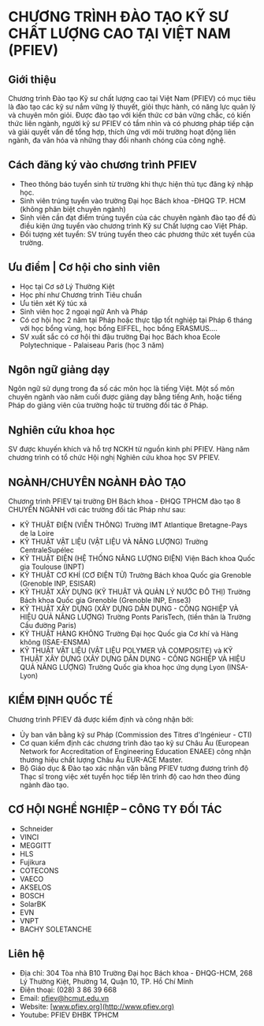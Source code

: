 # CHƯƠNG TRÌNH ĐÀO TẠO KỸ SƯ CHẤT LƯỢNG CAO TẠI VIỆT NAM (PFIEV)
## Giới thiệu
Chương trình Đào tạo Kỹ sư chất lượng cao tại Việt Nam (PFIEV) có mục tiêu là đào tạo các kỹ sư nắm vững lý thuyết, giỏi thực hành, có năng lực quản lý và chuyên môn giỏi. Được đào tạo với kiến thức cơ bản vững chắc, có kiến thức liên ngành, người kỹ sư PFIEV có tầm nhìn và có phương pháp tiếp cận và giải quyết vấn đề tổng hợp, thích ứng với môi trường hoạt động liên ngành, đa văn hóa và những thay đổi nhanh chóng của công nghệ.

## Cách đăng ký vào chương trình PFIEV
- Theo thông báo tuyển sinh từ trường khi thực hiện thủ tục đăng ký nhập học.
- Sinh viên trúng tuyển vào trường Đại học Bách khoa -ĐHQG TP. HCM (không phân biệt chuyên ngành)
- Sinh viên cần đạt điểm trúng tuyển của các chuyên ngành đào tạo để đủ điều kiện ứng tuyển vào chương trình Kỹ sư Chất lượng cao Việt Pháp.
- Đối tượng xét tuyển: SV trúng tuyển theo các phương thức xét tuyển của trường.

## Ưu điểm | Cơ hội cho sinh viên
- Học tại Cơ sở Lý Thường Kiệt
- Học phí như Chương trình Tiêu chuẩn
- Ưu tiên xét Ký túc xá
- Sinh viên học 2 ngoại ngữ Anh và Pháp
- Có cơ hội học 2 năm tại Pháp hoặc thực tập tốt nghiệp tại Pháp 6 tháng với học bổng vùng, học bổng EIFFEL, học bổng ERASMUS....
- SV xuất sắc có cơ hội thì đậu trường Đại học Bách khoa Ecole Polytechnique - Palaiseau Paris (học 3 năm)

## Ngôn ngữ giảng dạy
Ngôn ngữ sử dụng trong đa số các môn học là tiếng Việt. Một số môn chuyên ngành vào năm cuối được giảng dạy bằng tiếng Anh, hoặc tiếng Pháp do giảng viên của trường hoặc từ trường đối tác ở Pháp.

## Nghiên cứu khoa học
SV được khuyến khích và hỗ trợ NCKH từ nguồn kinh phí PFIEV. Hàng năm chương trình có tổ chức Hội nghị Nghiên cứu khoa học SV PFIEV.

## NGÀNH/CHUYÊN NGÀNH ĐÀO TẠO
Chương trình PFIEV tại trường ĐH Bách khoa - ĐHQG TPHCM đào tạo 8 CHUYÊN NGÀNH với các trường đối tác Pháp như sau:
- KỸ THUẬT ĐIỆN (VIỄN THÔNG) Trường IMT Atlantique Bretagne-Pays de la Loire
- KỸ THUẬT VẬT LIỆU (VẬT LIỆU VÀ NĂNG LƯỢNG) Trường CentraleSupélec
- KỸ THUẬT ĐIỆN (HỆ THỐNG NĂNG LƯỢNG ĐIỆN) Viện Bách khoa Quốc gia Toulouse (INPT)
- KỸ THUẬT CƠ KHÍ (CƠ ĐIỆN TỬ) Trường Bách khoa Quốc gia Grenoble (Grenoble INP, ESISAR)
- KỸ THUẬT XÂY DỰNG (KỸ THUẬT VÀ QUẢN LÝ NƯỚC ĐÔ THỊ) Trường Bách khoa Quốc gia Grenoble (Grenoble INP, Ense3)
- KỸ THUẬT XÂY DỰNG (XÂY DỰNG DÂN DỤNG - CÔNG NGHIỆP VÀ HIỆU QUẢ NĂNG LƯỢNG) Trường Ponts ParisTech, (tiền thân là Trường Cầu đường Paris)
- KỸ THUẬT HÀNG KHÔNG Trường Đại học Quốc gia Cơ khí và Hàng không (ISAE-ENSMA)
- KỸ THUẬT VẬT LIỆU (VẬT LIỆU POLYMER VÀ COMPOSITE) và KỸ THUẬT XÂY DỰNG (XÂY DỰNG DÂN DỤNG - CÔNG NGHIỆP VÀ HIỆU QUẢ NĂNG LƯỢNG) Trường Quốc gia khoa học ứng dụng Lyon (INSA-Lyon)

## KIỂM ĐỊNH QUỐC TẾ
Chương trình PFIEV đã được kiểm định và công nhận bởi:
- Ủy ban văn bằng kỹ sư Pháp (Commission des Titres d'Ingénieur - CTI)
- Cơ quan kiểm định các chương trình đào tạo kỹ sư Châu Âu (European Network for Accreditation of Engineering Education ENAEE) công nhận thương hiệu chất lượng Châu Âu EUR-ACE Master.
- Bộ Giáo dục & Đào tạo xác nhận văn bằng PFIEV tương đương trình độ Thạc sĩ trong việc xét tuyển học tiếp lên trình độ cao hơn theo đúng ngành đào tạo.

## CƠ HỘI NGHỀ NGHIỆP – CÔNG TY ĐỐI TÁC
- Schneider
- VINCI
- MEGGITT
- HLS
- Fujikura
- COTECONS
- VAECO
- AKSELOS
- BOSCH
- SolarBK
- EVN
- VNPT
- BACHY SOLETANCHE

## Liên hệ
- Địa chỉ: 304 Tòa nhà B10 Trường Đại học Bách khoa - ĐHQG-HCM, 268 Lý Thường Kiệt, Phường 14, Quận 10, TP. Hồ Chí Minh
- Điện thoại: (028) 3 86 39 668
- Email: [pfiev@hcmut.edu.vn](mailto:pfiev@hcmut.edu.vn)
- Website: [www.pfiev.org](http://www.pfiev.org)
- Youtube: PFIEV ĐHBK TPHCM